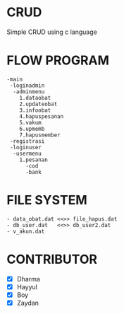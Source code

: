# CRUD
Simple CRUD using c language
# FLOW PROGRAM
```
-main
 -loginadmin
  -adminmenu
	1.dataobat
	2.updateobat
	3.infoobat
	4.hapuspesanan
	5.vakum
	6.upmemb
	7.hapusmember
 -registrasi
 -loginuser
  -usermenu
	1.pesanan
	  -cod
	  -bank
```
# FILE SYSTEM
```
- data_obat.dat	<<>> file_hapus.dat
- db_user.dat	<<>> db_user2.dat
- v_akun.dat
```
# CONTRIBUTOR
- [x] Dharma
- [x] Hayyul
- [x] Boy
- [x] Zaydan
